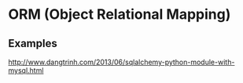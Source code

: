 # ORM (Object Relational Mapping)

## Examples
http://www.dangtrinh.com/2013/06/sqlalchemy-python-module-with-mysql.html
